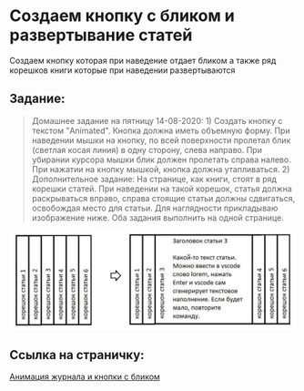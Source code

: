 # Создаем кнопку с бликом и развертывание статей

Создаем кнопку которая при наведение отдает бликом а также ряд корешков книги которые при наведении развертываются

## Задание:

> Домашнее задание на пятницу 14-08-2020: 1) Создать кнопку с текстом "Animated". Кнопка должна иметь объемную форму. При наведении мышки на кнопку, по всей поверхности пролетал блик (светлая косая линия) в одну сторону, слева направо. При убирании курсора мышки блик должен пролетать справа налево. При нажатии на кнопку мышкой, кнопка должна утапливаться. 2) Дополнительное задание: На странице, как книги, стоят в ряд корешки статей. При наведении на такой корешок, статья должна раскрываться вправо, справа стоящие статьи должны сдвигаться, освобождая место для статьи. Для наглядности прикладываю изображение ниже. Оба задания выполнить на одной странице.

![Пример менюхи](images/task.jpg)

## Ссылка на страничку:

[Анимация журнала и кнопки с бликом](https://xronik.github.io/PROCODE/14.08.20/index.html)